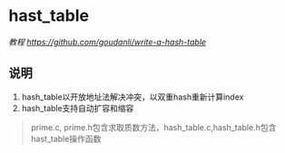 # hast_table 

*教程  https://github.com/goudanli/write-a-hash-table*

## 说明

1. hash_table以开放地址法解决冲突，以双重hash重新计算index
2. hash_table支持自动扩容和缩容

> prime.c, prime.h包含求取质数方法，hash_table.c,hash_table.h包含hast_table操作函数


